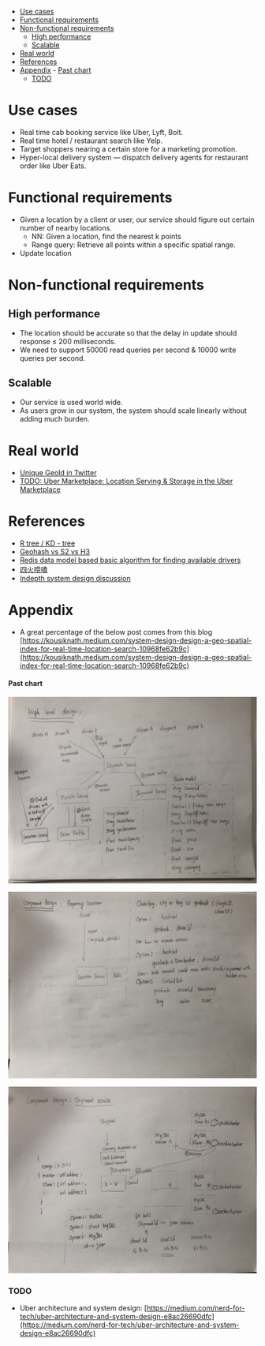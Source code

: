 - [Use cases](#use-cases)
- [Functional requirements](#functional-requirements)
- [Non-functional requirements](#non-functional-requirements)
  - [High performance](#high-performance)
  - [Scalable](#scalable)
- [Real world](#real-world)
- [References](#references)
- [Appendix](#appendix)
      - [Past chart](#past-chart)
    - [TODO](#todo)

# Use cases

* Real time cab booking service like Uber, Lyft, Bolt.
* Real time hotel / restaurant search like Yelp.
* Target shoppers nearing a certain store for a marketing promotion.
* Hyper-local delivery system — dispatch delivery agents for restaurant order like Uber Eats.

# Functional requirements
* Given a location by a client or user, our service should figure out certain number of nearby locations.
  * NN: Given a location, find the nearest k points
  * Range query: Retrieve all points within a specific spatial range. 
* Update location

# Non-functional requirements
## High performance
* The location should be accurate so that the delay in update should response ≤ 200 milliseconds. 
* We need to support 50000 read queries per second & 10000 write queries per second.

## Scalable
* Our service is used world wide.
* As users grow in our system, the system should scale linearly without adding much burden.

# Real world

* [Unique GeoId in Twitter](https://blog.twitter.com/engineering/en_us/a/2010/woeids-in-twitters-trends.html)
* [TODO: Uber Marketplace: Location Serving & Storage in the Uber Marketplace](https://www.youtube.com/watch?v=AzptiVdUJXg\&ab_channel=UberEngineering)

# References

* [R tree / KD - tree](https://blog.mapbox.com/a-dive-into-spatial-search-algorithms-ebd0c5e39d2a)
* [Geohash vs S2 vs H3](https://dev.to/phm200/the-problem-of-nearness-part-2-a-solution-with-s2-23gm)
* [Redis data model based basic algorithm for finding available drivers](https://www.youtube.com/watch?v=cSFWlF96Sds)
* [四火唠嗑](https://www.raychase.net/6312)
* [Indepth system design discussion](https://kousiknath.medium.com/system-design-design-a-geo-spatial-index-for-real-time-location-search-10968fe62b9c)

# Appendix
  * A great percentage of the below post comes from this blog [https://kousiknath.medium.com/system-design-design-a-geo-spatial-index-for-real-time-location-search-10968fe62b9c](https://kousiknath.medium.com/system-design-design-a-geo-spatial-index-for-real-time-location-search-10968fe62b9c)


#### Past chart

![Schema design](images/location_mySQL.jpg)

![Report design](../.gitbook/assets/location_redis.jpg)

![Storage design](../.gitbook/assets/location_storage.jpg)

### TODO

* Uber architecture and system design: [https://medium.com/nerd-for-tech/uber-architecture-and-system-design-e8ac26690dfc](https://medium.com/nerd-for-tech/uber-architecture-and-system-design-e8ac26690dfc)

